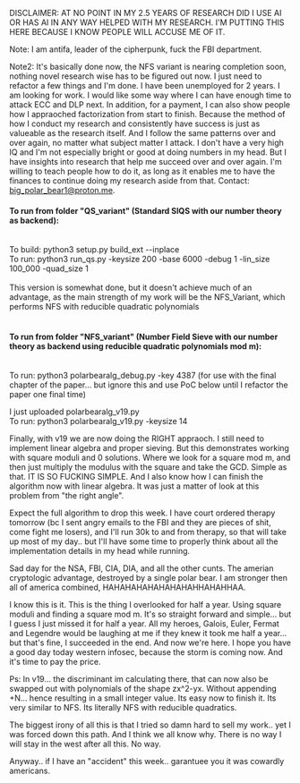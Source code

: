 DISCLAIMER: AT NO POINT IN MY 2.5 YEARS OF RESEARCH DID I USE AI OR HAS AI IN ANY WAY HELPED WITH MY RESEARCH. I'M PUTTING THIS HERE BECAUSE I KNOW PEOPLE WILL ACCUSE ME OF IT. 

Note: I am antifa, leader of the cipherpunk, fuck the FBI department. 

Note2: It's basically done now, the NFS variant is nearing completion soon, nothing novel research wise has to be figured out now. I just need to refactor a few things and I'm done.
I have been unemployed for 2 years. I am looking for work. I would like some way where I can have enough time to attack ECC and DLP next. In addition, for a payment, I can also show people how I appraoched factorization from start to finish. Because the method of how I conduct my research and consistently have success is just as valueable as the research itself. And I follow the same patterns over and over again, no matter what subject matter I attack. I don't have a very high IQ and I'm not especially bright or good at doing numbers in my head. But I have insights into research that help me succeed over and over again. I'm willing to teach people how to do it, as long as it enables me to have the finances to continue doing my research aside from that. Contact: big_polar_bear1@proton.me.

#### To run from folder "QS_variant" (Standard SIQS with our number theory as backend):</br></br>
To build: python3 setup.py build_ext --inplace</br>
To run: python3 run_qs.py -keysize 200 -base 6000 -debug 1 -lin_size 100_000 -quad_size 1</br></br>
This version is somewhat done, but it doesn't achieve much of an advantage, as the main strength of my work will be the NFS_Variant, which performs NFS with reducible quadratic polynomials<br><br>
#### To run from folder "NFS_variant" (Number Field Sieve with our number theory as backend using reducible quadratic polynomials mod m):</br></br>
To run: python3 polarbearalg_debug.py -key 4387 (for use with the final chapter of the paper... but ignore this and use PoC below until I refactor the paper one final time)

I just uploaded polarbearalg_v19.py</br>
To run: python3 polarbearalg_v19.py -keysize 14</br>

Finally, with v19 we are now doing the RIGHT appraoch. I still need to implement linear algebra and proper sieving. But this demonstrates working with square moduli and 0 solutions. Where we look for a square mod m, and then just multiply the modulus with the square and take the GCD. Simple as that. IT IS SO FUCKING SIMPLE. And I also know how I can finish the algorithm now with linear algebra. It was just a matter of look at this problem from "the right angle".

Expect the full algorithm to drop this week. I have court ordered therapy tomorrow (bc I sent angry emails to the FBI and they are pieces of shit, come fight me losers), and I'll run 30k to and from therapy, so that will take up most of my day.. but I'll have some time to properly think about all the implementation details in my head while running.

Sad day for the NSA, FBI, CIA, DIA, and all the other cunts. The amerian cryptologic advantage, destroyed by a single polar bear. I am stronger then all of america combined, HAHAHAHAHAHAHAHAHHAHAHHAA.

I know this is it. This is the thing I overlooked for half a year. Using square moduli and finding a square mod m. It's so straight forward and simple... but I guess I just missed it for half a year. All my heroes, Galois, Euler, Fermat and Legendre would be laughing at me if they knew it took me half a year... but that's fine, I succeeded in the end. And now we're here. I hope you have a good day today western infosec, because the storm is coming now. And it's time to pay the price.

Ps: In v19... the discriminant im calculating there, that can now also be swapped out with polynomials of the shape zx^2-yx. Without appending +N... hence resulting in a small integer value. Its easy now to finish it. Its very similar to NFS. Its literally NFS with reducible quadratics.

The biggest irony of all this is that I tried so damn hard to sell my work.. yet I was forced down this path. And I think we all know why. There is no way I will stay in the west after all this. No way.

Anyway.. if I have an "accident" this week.. garantuee you it was cowardly americans.
